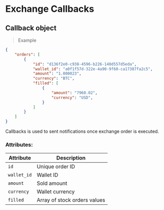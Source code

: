 # Exchange Callbacks

## Callback object

> Example

```json
{
    "orders": [
        {
            "id": "d136f2e0-c938-4596-b226-140d557d5eda",
            "wallet_id": "a0f1f57d-322e-4a90-9f60-ca17387fa2c5",
            "amount": "1.000023",
            "currency": "BTC",
            "filled": [
                {
                    "amount": "7960.02",
                    "currency": "USD",
                }
            ]
        }
    ]
}
```

Callbacks is used to sent notifications once exchange order is executed.

### Attributes:

Attribute | Description
--------- | -----------
`id` | Unique order ID
`wallet_id` | Wallet ID
`amount` | Sold amount
`currency` | Wallet currency
`filled` | Array of stock orders values
